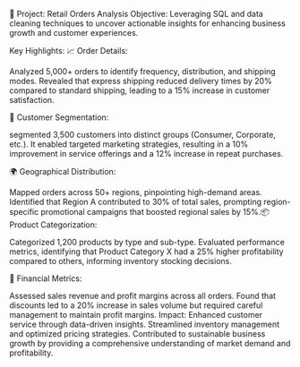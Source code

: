 📍 Project: Retail Orders Analysis
Objective: Leveraging SQL and data cleaning techniques to uncover actionable insights for enhancing business growth and customer experiences.

Key Highlights:
📈 Order Details:

Analyzed 5,000+ orders to identify frequency, distribution, and shipping modes.
Revealed that express shipping reduced delivery times by 20% compared to standard shipping, leading to a 15% increase in customer satisfaction.

👥 Customer Segmentation:

segmented 3,500 customers into distinct groups (Consumer, Corporate, etc.).
It enabled targeted marketing strategies, resulting in a 10% improvement in service offerings and a 12% increase in repeat purchases.

🌍 Geographical Distribution:

Mapped orders across 50+ regions, pinpointing high-demand areas.
Identified that Region A contributed to 30% of total sales, prompting region-specific promotional campaigns that boosted regional sales by 15%.📦 Product Categorization:

Categorized 1,200 products by type and sub-type.
Evaluated performance metrics, identifying that Product Category X had a 25% higher profitability compared to others, informing inventory stocking decisions.

💼 Financial Metrics:

Assessed sales revenue and profit margins across all orders.
Found that discounts led to a 20% increase in sales volume but required careful management to maintain profit margins.
Impact:
Enhanced customer service through data-driven insights.
Streamlined inventory management and optimized pricing strategies.
Contributed to sustainable business growth by providing a comprehensive understanding of market demand and profitability.
